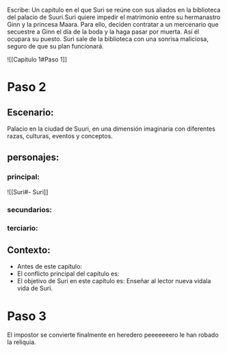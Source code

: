 Escribe:
Un capitulo en el que Suri se reúne con sus aliados en la biblioteca del palacio de Suuri.Suri quiere impedir el matrimonio entre su hermanastro Ginn y la princesa Maara.
Para ello, deciden contratar a un mercenario que secuestre a Ginn el día de la boda y la haga pasar por muerta. Así él ocupara su puesto. Suri sale de la biblioteca con una sonrisa maliciosa, seguro de que su plan funcionará.

![[Capitulo 1#Paso 1]]

# Paso 2

## Escenario:
Palacio en la ciudad de Suuri, en una dimensión imaginaria con diferentes razas, culturas, eventos y conceptos.

## personajes:
### principal:
![[Suri#- Suri]]

### secundarios:

### terciario:

## Contexto:
-   Antes de este capítulo:
- El conflicto principal del capítulo es: 
-   El objetivo de Suri en este capítulo es: Enseñar al lector nueva vidala vida de Suri.

# Paso 3
 
El impostor se convierte finalmente en heredero peeeeeeero le han robado la reliquia.
  